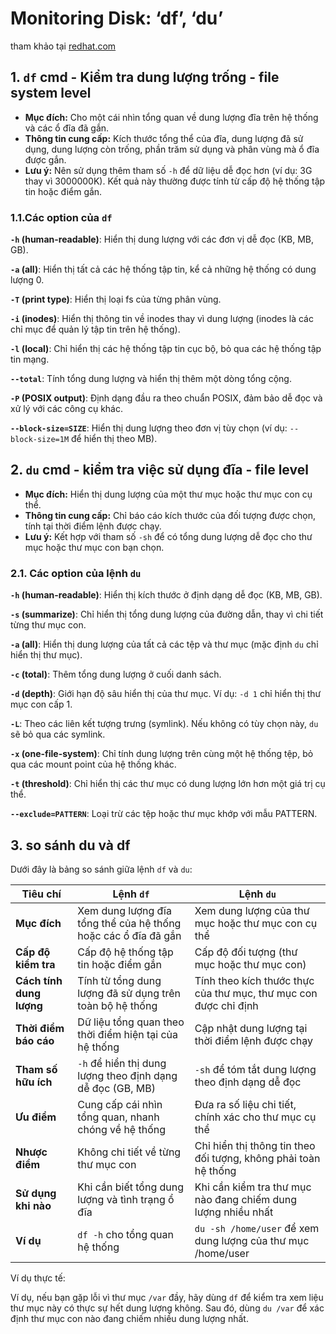 # Monitoring Disk: ‘df’, ‘du’

tham khảo tại [redhat.com](https://www.redhat.com/en/blog/du-vs-df)

## 1. `df` cmd - Kiểm tra dung lượng trống - file system level

- **Mục đích:** Cho một cái nhìn tổng quan về dung lượng đĩa trên hệ thống và các ổ đĩa đã gắn.
- **Thông tin cung cấp:** Kích thước tổng thể của đĩa, dung lượng đã sử dụng, dung lượng còn trống, phần trăm sử dụng và phân vùng mà ổ đĩa được gắn.
- **Lưu ý:** Nên sử dụng thêm tham số `-h` để dữ liệu dễ đọc hơn (ví dụ: 3G thay vì 3000000K). Kết quả này thường được tính từ cấp độ hệ thống tập tin hoặc điểm gắn.

### 1.1.Các option của `df`

**`-h` (human-readable)**: Hiển thị dung lượng với các đơn vị dễ đọc (KB, MB, GB).

**`-a` (all)**: Hiển thị tất cả các hệ thống tập tin, kể cả những hệ thống có dung lượng 0.

**`-T` (print type)**: Hiển thị loại fs của từng phân vùng.

**`-i` (inodes)**: Hiển thị thông tin về inodes thay vì dung lượng (inodes là các chỉ mục để quản lý tập tin trên hệ thống).

**`-l` (local)**: Chỉ hiển thị các hệ thống tập tin cục bộ, bỏ qua các hệ thống tập tin mạng.

**`--total`**: Tính tổng dung lượng và hiển thị thêm một dòng tổng cộng.

**`-P` (POSIX output)**: Định dạng đầu ra theo chuẩn POSIX, đảm bảo dễ đọc và xử lý với các công cụ khác.

**`--block-size=SIZE`**: Hiển thị dung lượng theo đơn vị tùy chọn (ví dụ: `--block-size=1M` để hiển thị theo MB).

## 2. `du` cmd - kiểm tra việc sử dụng đĩa - file level

- **Mục đích:** Hiển thị dung lượng của một thư mục hoặc thư mục con cụ thể.
- **Thông tin cung cấp:** Chỉ báo cáo kích thước của đối tượng được chọn, tính tại thời điểm lệnh được chạy.
- **Lưu ý:** Kết hợp với tham số `-sh` để có tổng dung lượng dễ đọc cho thư mục hoặc thư mục con bạn chọn.

### 2.1. Các option của lệnh `du`

**`-h` (human-readable)**: Hiển thị kích thước ở định dạng dễ đọc (KB, MB, GB).

**`-s` (summarize)**: Chỉ hiển thị tổng dung lượng của đường dẫn, thay vì chi tiết từng thư mục con.

**`-a` (all)**: Hiển thị dung lượng của tất cả các tệp và thư mục (mặc định `du` chỉ hiển thị thư mục).

**`-c` (total)**: Thêm tổng dung lượng ở cuối danh sách.

**`-d` (depth)**: Giới hạn độ sâu hiển thị của thư mục. Ví dụ: `-d 1` chỉ hiển thị thư mục con cấp 1.

**`-L`**: Theo các liên kết tượng trưng (symlink). Nếu không có tùy chọn này, `du` sẽ bỏ qua các symlink.

**`-x` (one-file-system)**: Chỉ tính dung lượng trên cùng một hệ thống tệp, bỏ qua các mount point của hệ thống khác.

**`-t` (threshold)**: Chỉ hiển thị các thư mục có dung lượng lớn hơn một giá trị cụ thể.

**`--exclude=PATTERN`**: Loại trừ các tệp hoặc thư mục khớp với mẫu PATTERN.	

## 3. so sánh du và df

Dưới đây là bảng so sánh giữa lệnh `df` và `du`:

| **Tiêu chí**             | **Lệnh `df`**                                                | **Lệnh `du`**                                                |
| ------------------------ | ------------------------------------------------------------ | ------------------------------------------------------------ |
| **Mục đích**             | Xem dung lượng đĩa tổng thể của hệ thống hoặc các ổ đĩa đã gắn | Xem dung lượng của thư mục hoặc thư mục con cụ thể           |
| **Cấp độ kiểm tra**      | Cấp độ hệ thống tập tin hoặc điểm gắn                        | Cấp độ đối tượng (thư mục hoặc thư mục con)                  |
| **Cách tính dung lượng** | Tính từ tổng dung lượng đã sử dụng trên toàn bộ hệ thống     | Tính theo kích thước thực của thư mục, thư mục con được chỉ định |
| **Thời điểm báo cáo**    | Dữ liệu tổng quan theo thời điểm hiện tại của hệ thống       | Cập nhật dung lượng tại thời điểm lệnh được chạy             |
| **Tham số hữu ích**      | `-h` để hiển thị dung lượng theo định dạng dễ đọc (GB, MB)   | `-sh` để tóm tắt dung lượng theo định dạng dễ đọc            |
| **Ưu điểm**              | Cung cấp cái nhìn tổng quan, nhanh chóng về hệ thống         | Đưa ra số liệu chi tiết, chính xác cho thư mục cụ thể        |
| **Nhược điểm**           | Không chi tiết về từng thư mục con                           | Chỉ hiển thị thông tin theo đối tượng, không phải toàn hệ thống |
| **Sử dụng khi nào**      | Khi cần biết tổng dung lượng và tình trạng ổ đĩa             | Khi cần kiểm tra thư mục nào đang chiếm dung lượng nhiều nhất |
| **Ví dụ**                | `df -h` cho tổng quan hệ thống                               | `du -sh /home/user` để xem dung lượng của thư mục /home/user |

Ví dụ thực tế: 

Ví dụ, nếu bạn gặp lỗi vì thư mục `/var` đầy, hãy dùng `df` để kiểm tra xem liệu thư mục này có thực sự hết dung lượng không. Sau đó, dùng `du /var` để xác định thư mục con nào đang chiếm nhiều dung lượng nhất.